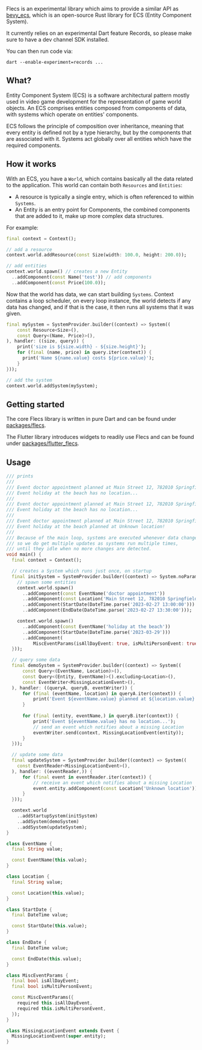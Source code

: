 Flecs is an experimental library which aims to provide a similar API
as [bevy_ecs](https://docs.rs/bevy_ecs/latest/bevy_ecs/),
which is an open-source Rust library for ECS (Entity Component System).

It currently relies on an experimental Dart feature Records, so please make sure to have
a dev channel SDK installed.

You can then run code via:
```
dart --enable-experiment=records ...
```

## What?

Entity Component System (ECS) is a software architectural pattern mostly used in
video game development for the representation of game world objects.
An ECS comprises entities composed from components of data,
with systems which operate on entities' components.

ECS follows the principle of composition over inheritance,
meaning that every entity is defined not by a type hierarchy,
but by the components that are associated with it.
Systems act globally over all entities which have the required components.

## How it works

With an ECS, you have a `World`, which contains basically all the data related to the application.
This world can contain both `Resources` and `Entities`:

- A resource is typically a single entry, which is often referenced to within `Systems`.
- An Entity is an entry point for Components, the combined components that are added to it, make up more complex data structures.

For example:

```dart
final context = Context();

// add a resource
context.world.addResource(const Size(width: 100.0, height: 200.0));

// add entities
context.world.spawn() // creates a new Entity
  ..addComponent(const Name('test')) // add components
  ..addComponent(const Price(100.0));
```

Now that the world has data, we can start building `Systems`. Context contains a loop scheduler, on every
loop instance, the world detects if any data has changed, and if that is the case, it then runs all systems
that it was given.

```dart
final mySystem = SystemProvider.builder((context) => System((
    const Resource<Size>(),
    const Query<(Name, Price)>(),
), handler: ((size, query)) {
    print('size is ${size.width} - ${size.height}');
    for (final (name, price) in query.iter(context)) {
      print('Name ${name.value} costs ${price.value}');
    }
}));

// add the system
context.world.addSystem(mySystem);
```

## Getting started

The core Flecs library is written in pure Dart and can be found under [packages/flecs](https://github.com/frankpepermans/flecs/tree/master/packages/flecs).

The Flutter library introduces widgets to readily use Flecs and can be found under [packages/flutter_flecs](https://github.com/frankpepermans/flecs/tree/master/packages/flutter_flecs).

## Usage

```dart
/// prints
/// 
/// Event doctor appointment planned at Main Street 12, 782010 Springfield!
/// Event holiday at the beach has no location...
/// 
/// Event doctor appointment planned at Main Street 12, 782010 Springfield!
/// Event holiday at the beach has no location...
/// 
/// Event doctor appointment planned at Main Street 12, 782010 Springfield!
/// Event holiday at the beach planned at Unknown location!
/// 
/// Because of the main loop, systems are executed whenever data changes or when events are fired,
/// so we do get multiple updates as systems run multiple times,
/// until they idle when no more changes are detected.
void main() {
  final context = Context();

  // creates a System which runs just once, on startup
  final initSystem = SystemProvider.builder((context) => System.noParams(() {
    // spawn some entities
    context.world.spawn()
      ..addComponent(const EventName('doctor appointment'))
      ..addComponent(const Location('Main Street 12, 782010 Springfield'))
      ..addComponent(StartDate(DateTime.parse('2023-02-27 13:00:00')))
      ..addComponent(EndDate(DateTime.parse('2023-02-27 13:30:00')));

    context.world.spawn()
      ..addComponent(const EventName('holiday at the beach'))
      ..addComponent(StartDate(DateTime.parse('2023-03-29')))
      ..addComponent(
          MiscEventParams(isAllDayEvent: true, isMultiPersonEvent: true));
  }));

  // query some data
  final demoSystem = SystemProvider.builder((context) => System((
      const Query<(EventName, Location)>(),
      const Query<(Entity, EventName)>().excluding<Location>(),
      const EventWriter<MissingLocationEvent>(),
  ), handler: ((queryA, queryB, eventWriter)) {
      for (final (eventName, location) in queryA.iter(context)) {
          print('Event ${eventName.value} planned at ${location.value}!');
      }
    
      for (final (entity, eventName,) in queryB.iter(context)) {
          print('Event ${eventName.value} has no location...');
          // send an event which notifies about a missing Location
          eventWriter.send(context, MissingLocationEvent(entity));
      }
  }));

  // update some data
  final updateSystem = SystemProvider.builder((context) => System((
    const EventReader<MissingLocationEvent>(),
  ), handler: ((eventReader,)) {
      for (final event in eventReader.iter(context)) {
          // receive an event which notifies about a missing Location
          event.entity.addComponent(const Location('Unknown location'));
      }
  }));

  context.world
    ..addStartupSystem(initSystem)
    ..addSystem(demoSystem)
    ..addSystem(updateSystem);
}

class EventName {
  final String value;

  const EventName(this.value);
}

class Location {
  final String value;

  const Location(this.value);
}

class StartDate {
  final DateTime value;

  const StartDate(this.value);
}

class EndDate {
  final DateTime value;

  const EndDate(this.value);
}

class MiscEventParams {
  final bool isAllDayEvent;
  final bool isMultiPersonEvent;

  const MiscEventParams({
    required this.isAllDayEvent,
    required this.isMultiPersonEvent,
  });
}

class MissingLocationEvent extends Event {
  MissingLocationEvent(super.entity);
}
```

